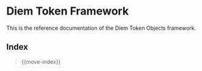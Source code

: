 # Diem Token Framework

This is the reference documentation of the Diem Token Objects framework.

## Index

> {{move-index}}
